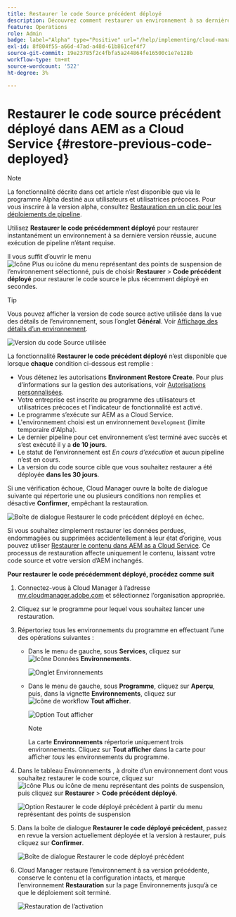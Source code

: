 ```yaml
---
title: Restaurer le code Source précédent déployé
description: Découvrez comment restaurer un environnement à sa dernière version &ndash; réussie ; aucune exécution de pipeline requise.
feature: Operations
role: Admin
badge: label="Alpha" type="Positive" url="/help/implementing/cloud-manager/release-notes/current.md#gitlab-bitbucket"
exl-id: 8f804f55-a66d-47ad-a48d-61b861cef4f7
source-git-commit: 19e23785f2c4fbfa5a244864fe16500c1e7e128b
workflow-type: tm+mt
source-wordcount: '522'
ht-degree: 3%

---
```


# Restaurer le code source précédent déployé dans AEM as a Cloud Service {#restore-previous-code-deployed}

>[!NOTE]
>
>La fonctionnalité décrite dans cet article n’est disponible que via le programme Alpha destiné aux utilisateurs et utilisatrices précoces. Pour vous inscrire à la version alpha, consultez [Restauration en un clic pour les déploiements de pipeline](/help/implementing/cloud-manager/release-notes/current.md##one-click-rollback).

Utilisez **Restaurer le code précédemment déployé** pour restaurer instantanément un environnement à sa dernière version réussie, aucune exécution de pipeline n’étant requise.

Il vous suffit d’ouvrir le menu ![Icône Plus ou icône du menu représentant des points de suspension](https://spectrum.adobe.com/static/icons/workflow_18/Smock_More_18_N.svg) de l’environnement sélectionné, puis de choisir **Restaurer** > **Code précédent déployé** pour restaurer le code source le plus récemment déployé en secondes.

>[!TIP]
>
>Vous pouvez afficher la version de code source active utilisée dans la vue des détails de l’environnement, sous l’onglet **Général**. Voir [Affichage des détails d’un environnement](/help/implementing/cloud-manager/manage-environments.md#viewing-environment).
>
>![Version du code Source utilisée](/help/operations/assets/environments-view-details-sourcecodeversion.png)

La fonctionnalité **Restaurer le code précédent déployé** n’est disponible que lorsque **chaque** condition ci-dessous est remplie :

* Vous détenez les autorisations **Environment Restore Create**. Pour plus d’informations sur la gestion des autorisations, voir [Autorisations personnalisées](/help/implementing/cloud-manager/custom-permissions.md).
* Votre entreprise est inscrite au programme des utilisateurs et utilisatrices précoces et l’indicateur de fonctionnalité est activé.
* Le programme s’exécute sur AEM as a Cloud Service.
* L&#39;environnement choisi est un environnement `Development` (limite temporaire d&#39;Alpha).
* Le dernier pipeline pour cet environnement s’est terminé avec succès et s’est exécuté il y a **de 10 jours**.
* Le statut de l’environnement est *En cours d’exécution* et aucun pipeline n’est en cours.
* La version du code source cible que vous souhaitez restaurer a été déployée **dans les 30 jours**.

Si une vérification échoue, Cloud Manager ouvre la boîte de dialogue suivante qui répertorie une ou plusieurs conditions non remplies et désactive **Confirmer**, empêchant la restauration.

![Boîte de dialogue Restaurer le code précédent déployé en échec](/help/operations/assets/restore-previous-code-deployment-not-allowed.png).

Si vous souhaitez simplement restaurer les données perdues, endommagées ou supprimées accidentellement à leur état d’origine, vous pouvez utiliser [Restaurer le contenu dans AEM as a Cloud Service](/help/operations/restore.md). Ce processus de restauration affecte uniquement le contenu, laissant votre code source et votre version d’AEM inchangés.

**Pour restaurer le code précédemment déployé, procédez comme suit**

1. Connectez-vous à Cloud Manager à l’adresse [my.cloudmanager.adobe.com](https://my.cloudmanager.adobe.com/) et sélectionnez l’organisation appropriée.

1. Cliquez sur le programme pour lequel vous souhaitez lancer une restauration.

1. Répertoriez tous les environnements du programme en effectuant l’une des opérations suivantes :

   * Dans le menu de gauche, sous **Services**, cliquez sur ![Icône Données](https://spectrum.adobe.com/static/icons/workflow_18/Smock_Data_18_N.svg) **Environnements**.

     ![Onglet Environnements](assets/environments-1.png)

   * Dans le menu de gauche, sous **Programme**, cliquez sur **Aperçu**, puis, dans la vignette **Environnements**, cliquez sur ![Icône de workflow](https://spectrum.adobe.com/static/icons/workflow_18/Smock_Workflow_18_N.svg) **Tout afficher**.

     ![Option Tout afficher](assets/environments-2.png)

     >[!NOTE]
     >
     >La carte **Environnements** répertorie uniquement trois environnements. Cliquez sur **Tout afficher** dans la carte pour afficher *tous* les environnements du programme.

1. Dans le tableau Environnements , à droite d’un environnement dont vous souhaitez restaurer le code source, cliquez sur ![icône Plus ou icône de menu représentant des points de suspension](https://spectrum.adobe.com/static/icons/workflow_18/Smock_More_18_N.svg), puis cliquez sur **Restaurer** > **Code précédent déployé**.

   ![Option Restaurer le code déployé précédent à partir du menu représentant des points de suspension](/help/operations/assets/restore-previous-code-deployed-menu.png)

1. Dans la boîte de dialogue **Restaurer le code déployé précédent**, passez en revue la version actuellement déployée et la version à restaurer, puis cliquez sur **Confirmer**.

   ![Boîte de dialogue Restaurer le code déployé précédent](/help/operations/assets/restore-previous-code-deployed-dialogbox.png)

1. Cloud Manager restaure l’environnement à sa version précédente, conserve le contenu et la configuration intacts, et marque l’environnement **Restauration** sur la page Environnements jusqu’à ce que le déploiement soit terminé.

   ![Restauration de l’activation](/help/operations/assets/restore-previous-code-deployed-restoring.png)
